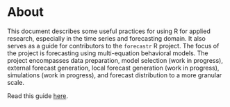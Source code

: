 # About

This document describes some useful practices for using R for applied research, especially in the time series and forecasting domain. It also serves as a guide for contributors to the `forecastr` R project. The focus of the project is forecasting using multi-equation behavioral models. The project encompasses data preparation, model selection (work in progress), external forecast generation, local forecast generation (work in progress), simulations (work in progress), and forecast distribution to a more granular scale.

Read this guide [here](https://uhero.github.io/forecastr_book/).
